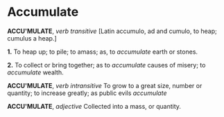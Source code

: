 # Accumulate

**ACCU'MULATE**, _verb transitive_ \[Latin accumulo, ad and cumulo, to heap; cumulus a heap.\]

**1.** To heap up; to pile; to amass; as, to _accumulate_ earth or stones.

**2.** To collect or bring together; as to _accumulate_ causes of misery; to _accumulate_ wealth.

**ACCU'MULATE**, _verb intransitive_ To grow to a great size, number or quantity; to increase greatly; as public evils _accumulate_

**ACCU'MULATE**, _adjective_ Collected into a mass, or quantity.